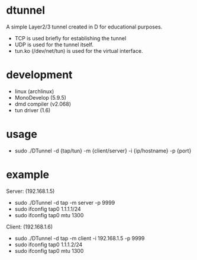 # dtunnel

A simple Layer2/3 tunnel created in D for educational purposes.
* TCP is used briefly for establishing the tunnel
* UDP is used  for the tunnel itself.
* tun.ko (/dev/net/tun) is used for the virtual interface.

# development

* linux (archlinux)
* MonoDevelop (5.9.5)
* dmd compiler (v2.068)
* tun driver (1.6)

# usage

  * sudo ./DTunnel -d {tap/tun} -m {client/server} -i {ip/hostname} -p {port}

# example

Server: (192.168.1.5)
  * sudo ./DTunnel -d tap -m server -p 9999
  * sudo ifconfig tap0 1.1.1.1/24
  * sudo ifconfig tap0 mtu 1300
  
Client: (192.168.1.6)
  * sudo ./DTunnel -d tap -m client -i 192.168.1.5 -p 9999
  * sudo ifconfig tap0 1.1.1.2/24
  * sudo ifconfig tap0 mtu 1300
